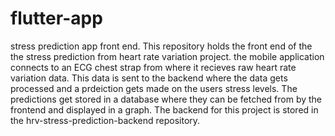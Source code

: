 # flutter-app
stress prediction app front end.
This repository holds the front end of the the stress prediction from heart rate variation project. 
the mobile application connects to an ECG chest strap from where it recieves raw heart rate variation data. This data is sent to the backend where the data gets processed and a prdeiction gets made on the users stress levels. The predictions get stored in a database where they can be fetched from by the frontend and displayed in a graph. 
The backend for this project is stored in the hrv-stress-prediction-backend repository. 
